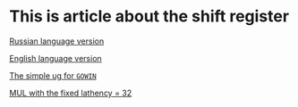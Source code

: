 # This is article about the shift register

[Russian language version](RUS_version/)

[English language version](ENG_version/)

[The simple ug for ```GOWIN```](Simple_Scripts_UG.md)

[MUL with the fixed lathency = 32](mul.sv)
